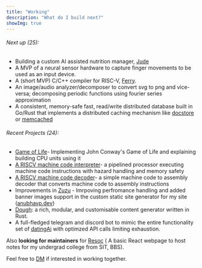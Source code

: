 ```yaml
---
title: "Working"
description: "What do I build next?"
showImg: true
---
```


###### Next up (*25*):

- Building a custom AI assisted nutrition manager, [Jude](https://anubhavp.dev/blog/heyjude.html)
- A MVP of a neural sensor hardware to capture finger movements to be used as an input device.
- A (short MVP) C/C++ compiler for RISC-V, [Ferry](https://github.com/anubhavp-dev/ferry).
- An image/audio analyzer/decomposer to convert svg to png and vice-versa; decomposing periodic functions using fourier series approximation
- A consistent, memory-safe fast, read/write distributed database built in Go/Rust that implements a distributed caching mechanism like [docstore](https://www.uber.com/en-IN/blog/how-uber-serves-over-40-million-reads-per-second-using-an-integrated-cache/) or [memcached](https://memcached.org/)


###### Recent Projects (*24*):

- [Game of Life](https://anubhavp.dev/blog/gameoflife.html)- Implementing John Conway's Game of Life and explaining building CPU units using it
- [A RISCV machine code interpreter](https://anubhavp.dev/blog/hacktoberfest)-  a pipelined processor executing machine code instructions with hazard handling and memory safety
- [A RISCV machine code decoder](https://anubhavp.dev/barney)-  a simple machine code to assembly decoder that converts machine code to assembly instructions
- Improvements in [Zuzu](https://github.com/anubhavp-dev/zuzu) - Imrpoving perfromance handling and added banner images support in the custom static site generator for my site ([anubhavp.dev](https://anubhavp.dev/))
- [Dough](https://github.com/anubhavp-dev/dough): a rich, modular, and customisable content generator written in Rust.
- A full-fledged telegram and discord bot to mimic the entire functionality set of [datingAi](datingai.pro) with optimzed API calls limiting exhaustion.

Also **looking for maintainers** for [Resoc](https://resoc.in) ( A basic React webpage to host notes for my undergrad college from SIT, BBS).

Feel free to [DM](mailto:anubhabr50@gmail.com) if interested in working together.